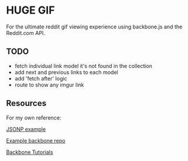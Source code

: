 # HUGE GIF

For the ultimate reddit gif viewing experience using backbone.js and the Reddit.com API.

## TODO
- fetch individual link model it's not found in the collection
- add next and previous links to each model
- add 'fetch after' logic
- route to show any imgur link

## Resources
For my own reference:

[JSONP example](http://stackoverflow.com/questions/8430113/backbone-collection-jsonp-ajax-results-not-generating-model-correctly)

[Example backbone repo](https://github.com/thomasdavis/backbonetutorials/blob/gh-pages/videos/beginner/index.html)

[Backbone Tutorials](http://backbonetutorials.com/)
